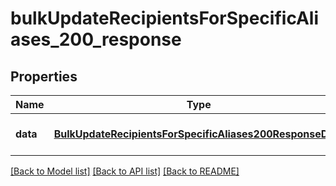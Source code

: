# bulkUpdateRecipientsForSpecificAliases_200_response

## Properties
Name | Type | Description | Notes
------------ | ------------- | ------------- | -------------
**data** | [**BulkUpdateRecipientsForSpecificAliases200ResponseData**](BulkUpdateRecipientsForSpecificAliases200ResponseData.md) |  | [optional] [default to null]

[[Back to Model list]](../README.md#documentation-for-models) [[Back to API list]](../README.md#documentation-for-api-endpoints) [[Back to README]](../README.md)


